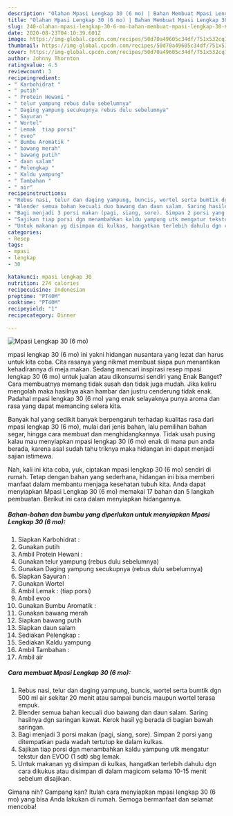 ```yaml
---
description: "Olahan Mpasi Lengkap 30 (6 mo) | Bahan Membuat Mpasi Lengkap 30 (6 mo) Yang Paling Enak"
title: "Olahan Mpasi Lengkap 30 (6 mo) | Bahan Membuat Mpasi Lengkap 30 (6 mo) Yang Paling Enak"
slug: 240-olahan-mpasi-lengkap-30-6-mo-bahan-membuat-mpasi-lengkap-30-6-mo-yang-paling-enak
date: 2020-08-23T04:10:39.601Z
image: https://img-global.cpcdn.com/recipes/50d70a49605c34df/751x532cq70/mpasi-lengkap-30-6-mo-foto-resep-utama.jpg
thumbnail: https://img-global.cpcdn.com/recipes/50d70a49605c34df/751x532cq70/mpasi-lengkap-30-6-mo-foto-resep-utama.jpg
cover: https://img-global.cpcdn.com/recipes/50d70a49605c34df/751x532cq70/mpasi-lengkap-30-6-mo-foto-resep-utama.jpg
author: Johnny Thornton
ratingvalue: 4.5
reviewcount: 3
recipeingredient:
- " Karbohidrat "
- " putih"
- " Protein Hewani "
- " telur yampung rebus dulu sebelumnya"
- " Daging yampung secukupnya rebus dulu sebelumnya"
- " Sayuran "
- " Wortel"
- " Lemak  tiap porsi"
- " evoo"
- " Bumbu Aromatik "
- " bawang merah"
- " bawang putih"
- " daun salam"
- " Pelengkap "
- " Kaldu yampung"
- " Tambahan "
- " air"
recipeinstructions:
- "Rebus nasi, telur dan daging yampung, buncis, wortel serta bumtik dgn 500 ml air sekitar 20 menit atau sampai buncis maupun wortel terasa empuk."
- "Blender semua bahan kecuali duo bawang dan daun salam. Saring hasilnya dgn saringan kawat. Kerok hasil yg berada di bagian bawah saringan."
- "Bagi menjadi 3 porsi makan (pagi, siang, sore). Simpan 2 porsi yang ditempatkan pada wadah tertutup ke dalam kulkas."
- "Sajikan tiap porsi dgn menambahkan kaldu yampung utk mengatur tekstur dan EVOO (1 sdt) sbg lemak."
- "Untuk makanan yg disimpan di kulkas, hangatkan terlebih dahulu dgn cara dikukus atau disimpan di dalam magicom selama 10-15 menit sebelum disajikan."
categories:
- Resep
tags:
- mpasi
- lengkap
- 30

katakunci: mpasi lengkap 30 
nutrition: 274 calories
recipecuisine: Indonesian
preptime: "PT40M"
cooktime: "PT40M"
recipeyield: "1"
recipecategory: Dinner

---
```



![Mpasi Lengkap 30 (6 mo)](https://img-global.cpcdn.com/recipes/50d70a49605c34df/751x532cq70/mpasi-lengkap-30-6-mo-foto-resep-utama.jpg)


mpasi lengkap 30 (6 mo) ini yakni hidangan nusantara yang lezat dan harus untuk kita coba. Cita rasanya yang nikmat membuat siapa pun menantikan kehadirannya di meja makan.
Sedang mencari inspirasi resep mpasi lengkap 30 (6 mo) untuk jualan atau dikonsumsi sendiri yang Enak Banget? Cara membuatnya memang tidak susah dan tidak juga mudah. Jika keliru mengolah maka hasilnya akan hambar dan justru cenderung tidak enak. Padahal mpasi lengkap 30 (6 mo) yang enak selayaknya punya aroma dan rasa yang dapat memancing selera kita.

Banyak hal yang sedikit banyak berpengaruh terhadap kualitas rasa dari mpasi lengkap 30 (6 mo), mulai dari jenis bahan, lalu pemilihan bahan segar, hingga cara membuat dan menghidangkannya. Tidak usah pusing kalau mau menyiapkan mpasi lengkap 30 (6 mo) enak di mana pun anda berada, karena asal sudah tahu triknya maka hidangan ini dapat menjadi sajian istimewa.




Nah, kali ini kita coba, yuk, ciptakan mpasi lengkap 30 (6 mo) sendiri di rumah. Tetap dengan bahan yang sederhana, hidangan ini bisa memberi manfaat dalam membantu menjaga kesehatan tubuh kita. Anda dapat menyiapkan Mpasi Lengkap 30 (6 mo) memakai 17 bahan dan 5 langkah pembuatan. Berikut ini cara dalam menyiapkan hidangannya.

<!--inarticleads1-->

##### Bahan-bahan dan bumbu yang diperlukan untuk menyiapkan Mpasi Lengkap 30 (6 mo):

1. Siapkan  Karbohidrat :
1. Gunakan  putih
1. Ambil  Protein Hewani :
1. Gunakan  telur yampung (rebus dulu sebelumnya)
1. Gunakan  Daging yampung secukupnya (rebus dulu sebelumnya)
1. Siapkan  Sayuran :
1. Gunakan  Wortel
1. Ambil  Lemak : (tiap porsi)
1. Ambil  evoo
1. Gunakan  Bumbu Aromatik :
1. Gunakan  bawang merah
1. Siapkan  bawang putih
1. Siapkan  daun salam
1. Sediakan  Pelengkap :
1. Sediakan  Kaldu yampung
1. Ambil  Tambahan :
1. Ambil  air




<!--inarticleads2-->

##### Cara membuat Mpasi Lengkap 30 (6 mo):

1. Rebus nasi, telur dan daging yampung, buncis, wortel serta bumtik dgn 500 ml air sekitar 20 menit atau sampai buncis maupun wortel terasa empuk.
1. Blender semua bahan kecuali duo bawang dan daun salam. Saring hasilnya dgn saringan kawat. Kerok hasil yg berada di bagian bawah saringan.
1. Bagi menjadi 3 porsi makan (pagi, siang, sore). Simpan 2 porsi yang ditempatkan pada wadah tertutup ke dalam kulkas.
1. Sajikan tiap porsi dgn menambahkan kaldu yampung utk mengatur tekstur dan EVOO (1 sdt) sbg lemak.
1. Untuk makanan yg disimpan di kulkas, hangatkan terlebih dahulu dgn cara dikukus atau disimpan di dalam magicom selama 10-15 menit sebelum disajikan.




Gimana nih? Gampang kan? Itulah cara menyiapkan mpasi lengkap 30 (6 mo) yang bisa Anda lakukan di rumah. Semoga bermanfaat dan selamat mencoba!
